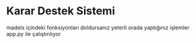 # Karar Destek Sistemi 
madels içindeki fonksiyonları doldursanız yeterli orada yaptığınız işlemler  app.py ile çalıştırılıyor 

